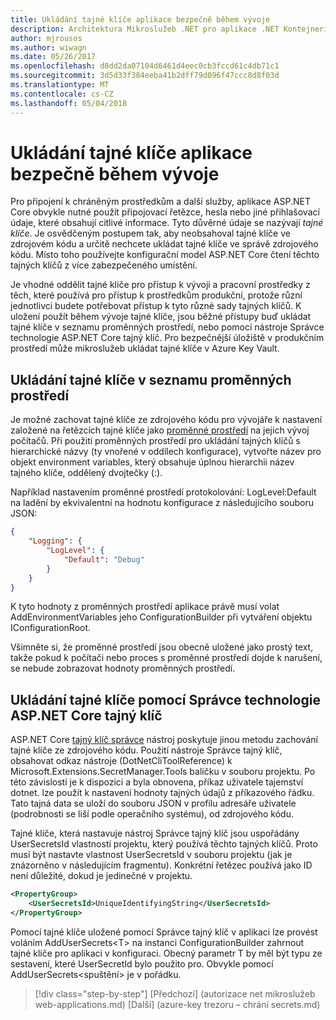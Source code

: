 ```yaml
---
title: Ukládání tajné klíče aplikace bezpečně během vývoje
description: Architektura Mikroslužeb .NET pro aplikace .NET Kontejnerizované | Ukládání tajné klíče aplikace bezpečně během vývoje
author: mjrousos
ms.author: wiwagn
ms.date: 05/26/2017
ms.openlocfilehash: d8dd2da07104d6461d4eec0cb3fccd61c4db71c1
ms.sourcegitcommit: 3d5d33f384eeba41b2dff79d096f47ccc8d8f03d
ms.translationtype: MT
ms.contentlocale: cs-CZ
ms.lasthandoff: 05/04/2018
---
```

# <a name="storing-application-secrets-safely-during-development"></a>Ukládání tajné klíče aplikace bezpečně během vývoje

Pro připojení k chráněným prostředkům a další služby, aplikace ASP.NET Core obvykle nutné použít připojovací řetězce, hesla nebo jiné přihlašovací údaje, které obsahují citlivé informace. Tyto důvěrné údaje se nazývají *tajné klíče*. Je osvědčeným postupem tak, aby neobsahoval tajné klíče ve zdrojovém kódu a určitě nechcete ukládat tajné klíče ve správě zdrojového kódu. Místo toho používejte konfigurační model ASP.NET Core čtení těchto tajných klíčů z více zabezpečeného umístění.

Je vhodné oddělit tajné klíče pro přístup k vývoji a pracovní prostředky z těch, které používá pro přístup k prostředkům produkční, protože různí jednotlivci budete potřebovat přístup k tyto různé sady tajných klíčů. K uložení použít během vývoje tajné klíče, jsou běžné přístupy buď ukládat tajné klíče v seznamu proměnných prostředí, nebo pomocí nástroje Správce technologie ASP.NET Core tajný klíč. Pro bezpečnější úložiště v produkčním prostředí může mikroslužeb ukládat tajné klíče v Azure Key Vault.

## <a name="storing-secrets-in-environment-variables"></a>Ukládání tajné klíče v seznamu proměnných prostředí

Je možné zachovat tajné klíče ze zdrojového kódu pro vývojáře k nastavení založené na řetězcích tajné klíče jako [proměnné prostředí](https://docs.microsoft.com/aspnet/core/security/app-secrets#environment-variables) na jejich vývoj počítačů. Při použití proměnných prostředí pro ukládání tajných klíčů s hierarchické názvy (ty vnořené v oddílech konfigurace), vytvořte název pro objekt environment variables, který obsahuje úplnou hierarchii název tajného klíče, oddělený dvojtečky (:).

Například nastavením proměnné prostředí protokolování: LogLevel:Default na ladění by ekvivalentní na hodnotu konfigurace z následujícího souboru JSON:

```json
{
    "Logging": {
        "LogLevel": {
            "Default": "Debug"
        }
    }
}
```

K tyto hodnoty z proměnných prostředí aplikace právě musí volat AddEnvironmentVariables jeho ConfigurationBuilder při vytváření objektu IConfigurationRoot.

Všimněte si, že proměnné prostředí jsou obecně uložené jako prostý text, takže pokud k počítači nebo proces s proměnné prostředí dojde k narušení, se nebude zobrazovat hodnoty proměnných prostředí.

## <a name="storing-secrets-using-the-aspnet-core-secret-manager"></a>Ukládání tajné klíče pomocí Správce technologie ASP.NET Core tajný klíč

ASP.NET Core [tajný klíč správce](https://docs.microsoft.com/aspnet/core/security/app-secrets#secret-manager) nástroj poskytuje jinou metodu zachování tajné klíče ze zdrojového kódu. Použití nástroje Správce tajný klíč, obsahovat odkaz nástroje (DotNetCliToolReference) k Microsoft.Extensions.SecretManager.Tools balíčku v souboru projektu. Po této závislostí je k dispozici a byla obnovena, příkaz uživatele tajemství dotnet. lze použít k nastavení hodnoty tajných údajů z příkazového řádku. Tato tajná data se uloží do souboru JSON v profilu adresáře uživatele (podrobnosti se liší podle operačního systému), od zdrojového kódu.

Tajné klíče, která nastavuje nástroj Správce tajný klíč jsou uspořádány UserSecretsId vlastností projektu, který používá těchto tajných klíčů. Proto musí být nastavte vlastnost UserSecretsId v souboru projektu (jak je znázorněno v následujícím fragmentu). Konkrétní řetězec používá jako ID není důležité, dokud je jedinečné v projektu.

```xml
<PropertyGroup>
    <UserSecretsId>UniqueIdentifyingString</UserSecretsId>
</PropertyGroup>
```

Pomocí tajné klíče uložené pomocí Správce tajný klíč v aplikaci lze provést voláním AddUserSecrets&lt;T&gt; na instanci ConfigurationBuilder zahrnout tajné klíče pro aplikaci v konfiguraci. Obecný parametr T by měl být typu ze sestavení, které UserSecretId bylo použito pro. Obvykle pomocí AddUserSecrets&lt;spuštění&gt; je v pořádku.


>[!div class="step-by-step"]
[Předchozí] (autorizace net mikroslužeb web-applications.md) [Další] (azure-key trezoru – chrání secrets.md)

